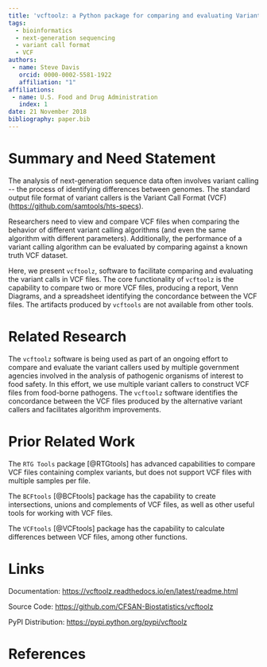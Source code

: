 ```yaml
---
title: 'vcftoolz: a Python package for comparing and evaluating Variant Call Format files.'
tags:
  - bioinformatics
  - next-generation sequencing
  - variant call format
  - VCF
authors:
 - name: Steve Davis
   orcid: 0000-0002-5581-1922
   affiliation: "1"
affiliations:
 - name: U.S. Food and Drug Administration
   index: 1
date: 21 November 2018
bibliography: paper.bib
---
```


# Summary and Need Statement

The analysis of next-generation sequence data often involves variant calling --
the process of identifying differences between genomes.
The standard output file format of variant callers is the Variant Call Format
(VCF) (https://github.com/samtools/hts-specs).

Researchers need to view and compare VCF files when comparing the
behavior of different variant calling algorithms (and even the same algorithm
with different parameters). Additionally, the performance of a variant calling
algorithm can be evaluated by comparing against a known truth VCF dataset.

Here, we present ``vcftoolz``, software to facilitate comparing and evaluating
the variant calls in VCF files.  The core functionality of ``vcftoolz`` is the
capability to compare two or more VCF files, producing a report, Venn Diagrams,
and a spreadsheet identifying the concordance between the VCF files.  The artifacts 
produced by ``vcftools`` are not available from other tools.

# Related Research

The ``vcftoolz`` software is being used as part of an ongoing effort to compare
and evaluate the variant callers used by multiple government agencies involved
in the analysis of pathogenic organisms of interest to food safety. In this effort,
we use multiple variant callers to construct VCF files from food-borne pathogens.
The ``vcftoolz`` software identifies the concordance between the VCF files produced
by the alternative variant callers and facilitates algorithm improvements.
 
# Prior Related Work

The ``RTG Tools`` package [@RTGtools] has advanced capabilities to compare VCF files containing complex
variants, but does not support VCF files with multiple samples per file.

The ``BCFtools`` [@BCFtools] package has the capability to create intersections, unions and complements of VCF files,
as well as other useful tools for working with VCF files.

The ``VCFtools`` [@VCFtools] package has the capability to calculate differences between VCF files, among other functions.

# Links

Documentation:
https://vcftoolz.readthedocs.io/en/latest/readme.html

Source Code:
https://github.com/CFSAN-Biostatistics/vcftoolz

PyPI Distribution:
https://pypi.python.org/pypi/vcftoolz


# References

